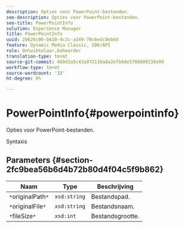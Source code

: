 ```yaml
---
description: Opties voor PowerPoint-bestanden.
seo-description: Opties voor PowerPoint-bestanden.
seo-title: PowerPointInfo
solution: Experience Manager
title: PowerPointInfo
uuid: 26626c06-b610-4c3c-a249-70c6edc9ebdd
feature: Dynamic Media Classic, SDK/API
role: Ontwikkelaar,beheerder
translation-type: tm+mt
source-git-commit: 469d1a5c43a972116a8a2efb0de5708800130a99
workflow-type: tm+mt
source-wordcount: '33'
ht-degree: 0%

---
```



# PowerPointInfo{#powerpointinfo}

Opties voor PowerPoint-bestanden.

Syntaxis

## Parameters {#section-2fc9bea56b6d4b72b80d4f04c5f9b862}

| Naam | Type | Beschrijving |
|---|---|---|
| `*`originalPath`*` | `xsd:string` | Bestandspad. |
| `*`originalFile`*` | `xsd:string` | Bestandsnaam. |
| `*`fileSize`*` | `xsd:int` | Bestandsgrootte. |


